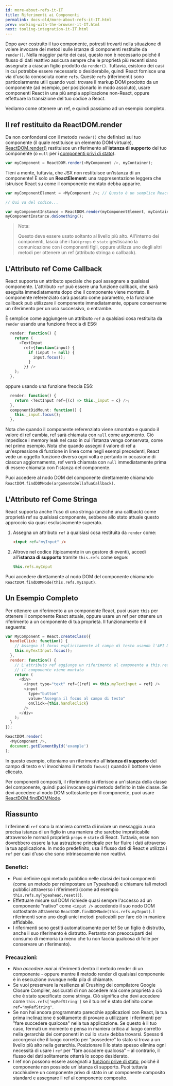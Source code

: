 ```yaml
---
id: more-about-refs-it-IT
title: Riferimenti ai Componenti
permalink: docs-old/more-about-refs-it-IT.html
prev: working-with-the-browser-it-IT.html
next: tooling-integration-it-IT.html
---
```

Dopo aver costruito il tuo componente, potresti trovarti nella situazione di volere invocare dei metodi sulle istanze di componenti restituite da `render()`. Nella maggior parte dei casi, questo non è necessario poiché il flusso di dati reattivo assicura sempre che le proprietà più recenti siano assegnate a ciascun figlio prodotto da `render()`. Tuttavia, esistono dei casi in cui potrebbe essere necessario o desiderabile, quindi React fornisce una via d'uscita conosciuta come `refs`. Queste `refs` (riferimenti) sono particolarmente utili quando vuoi: trovare il markup DOM prodotto da un componente (ad esempio, per posizionarlo in modo assoluto), usare componenti React in una più ampia applicazione non-React, oppure effettuare la transizione del tuo codice a React.

Vediamo come ottenere un ref, e quindi passiamo ad un esempio completo.

## Il ref restituito da ReactDOM.render

Da non confondersi con il metodo `render()` che definisci sul tuo componente (il quale restituisce un elemento DOM virtuale), [ReactDOM.render()](/react/docs/top-level-api-it-IT.html#reactdom.render) restituisce un riferimento all'**istanza di supporto** del tuo componente (o `null` per i [componenti privi di stato](/react/docs/reusable-components.html#stateless-functions)).


```js
var myComponent = ReactDOM.render(<MyComponent />, myContainer);
```

Tieni a mente, tuttavia, che JSX non restituisce un'istanza di un componente! È solo un **ReactElement**: una rappresentazione leggera che istruisce React su come il componente montato debba apparire.

```js
var myComponentElement = <MyComponent />; // Questo è un semplice ReactElement.

// Qui va del codice...

var myComponentInstance = ReactDOM.render(myComponentElement, myContainer);
myComponentInstance.doSomething();
```

> Nota:
>
> Questo deve essere usato soltanto al livello più alto. All'interno dei componenti, lascia che i tuoi `props` e `state` gestiscano la comunicazione con i componenti figli, oppure utilizza uno degli altri metodi per ottenere un ref (attributo stringa o callback).


## L'Attributo ref Come Callback

React supporta un attributo speciale che puoi assegnare a qualsiasi componente. L'attributo `ref` può essere una funzione callback, che sarà eseguita immediatamente dopo che il componente viene montato. Il componente referenziato sarà passato come parametro, e la funzione callback può utilizzare il componente immediatamente, oppure conservarne un riferimento per un uso successivo, o entrambe.

È semplice come aggiungere un attributo `ref` a qualsiasi cosa restituita da `render` usando una funzione freccia di ES6:

```js
  render: function() {
    return (
      <TextInput
        ref={function(input) {
          if (input != null) {
            input.focus();
          }
        }} />
    );
  },
```

oppure usando una funzione freccia ES6:

```js
  render: function() {
    return <TextInput ref={(c) => this._input = c} />;
  },
  componentDidMount: function() {
    this._input.focus();
  },
```

Nota che quando il componente referenziato viene smontato e quando il valore di ref cambia, ref sarà chiamata con `null` come argomento. Ciò impedisce i memory leak nel caso in cui l'istanza venga conservata, come nel primo esempio. Nota che quando assegni il valore di ref a un'espressione di funzione in linea come negli esempi precedenti, React vede un oggetto funzione diverso ogni volta e pertanto in occasione di ciascun aggiornamento, ref verrà chiamata con `null` immediatamente prima di essere chiamata con l'istanza del componente.

Puoi accedere al nodo DOM del componente direttamente chiamando `ReactDOM.findDOMNode(argomentoDellaTuaCallback)`.


## L'Attributo ref Come Stringa

React supporta anche l'uso di una stringa (anziché una callback) come proprietà ref su qualsiasi componente, sebbene allo stato attuale questo approccio sia quasi esclusivamente superato.

1. Assegna un attributo `ref` a qualsiasi cosa restituita da `render` come:

    ```html
    <input ref="myInput" />
    ```

2. Altrove nel codice (tipicamente in un gestore di eventi), accedi all'**istanza di supporto** tramite `this.refs` come segue:

    ```javascript
    this.refs.myInput
    ```

  Puoi accedere direttamente al nodo DOM del componente chiamando `ReactDOM.findDOMNode(this.refs.myInput)`.


## Un Esempio Completo
Per ottenere un riferimento a un componente React, puoi usare `this` per ottenere il componente React attuale, oppure usare un ref per ottenere un riferimento a un componente di tua proprietà. Il funzionamento è il seguente:

```javascript
var MyComponent = React.createClass({
  handleClick: function() {
    // Assegna il focus esplicitamente al campo di testo usando l'API DOM nativa.
    this.myTextInput.focus();
  },
  render: function() {
    // L'attributo ref aggiunge un riferimento al componente a this.refs quando
    // il componente viene montato
    return (
      <div>
        <input type="text" ref={(ref) => this.myTextInput = ref} />
        <input
          type="button"
          value="Assegna il focus al campo di testo"
          onClick={this.handleClick}
        />
      </div>
    );
  }
});

ReactDOM.render(
  <MyComponent />,
  document.getElementById('example')
);
```

In questo esempio, otteniamo un riferimento all'**istanza di supporto** del campo di testo e vi invochiamo il metodo `focus()` quando il bottone viene cliccato.

Per componenti compositi, il riferimento si riferisce a un'istanza della classe del componente, quindi puoi invocare ogni metodo definito in tale classe. Se devi accedere al nodo DOM sottostante per il componente, puoi usare [ReactDOM.findDOMNode](/react/docs/top-level-api-it-IT.html#reactdom.finddomnode).

## Riassunto

I riferimenti `ref` sono la maniera corretta di inviare un messaggio a una precisa istanza di un figlio in una maniera che sarebbe impraticabile attraverso le normali proprietà `props` e `state` di React. Tuttavia, esse non dovrebbero essere la tua astrazione principale per far fluire i dati attraverso la tua applicazione. In modo predefinito, usa il flusso dati di React e utilizza i `ref` per casi d'uso che sono intrinsecamente non reattivi.

### Benefici:

- Puoi definire ogni metodo pubblico nelle classi dei tuoi componenti (come un metodo per reimpostare un Typeahead) e chiamare tali metodi pubblici attraverso i riferimenti (come ad esempio `this.refs.myTypeahead.reset()`).
- Effettuare misure sul DOM richiede quasi sempre l'accesso ad un componente "nativo" come `<input />` accedendo il suo nodo DOM sottostante attraverso `ReactDOM.findDOMNode(this.refs.myInput)`. I riferimenti sono uno degli unici metodi praticabili per fare ciò in maniera affidabile.
- I riferimenti sono gestiti automaticamente per te! Se un figlio è distrutto, anche il suo riferimento è distrutto. Pertanto non preoccuparti del consumo di memoria (a meno che tu non faccia qualcosa di folle per conservare un riferimento).

### Precauzioni:

- *Non accedere mai* ai riferimenti dentro il metodo render di un componente - oppure mentre il metodo render di qualsiasi componente è in esecuzione ovunque nella pila di chiamate.
- Se vuoi preservare la resilienza al Crushing del compilatore Google Closure Compiler, assicurati di non accedere mai come proprietà a ciò che è stato specificato come stringa. Ciò significa che devi accedere come `this.refs['myRefString']` se il tuo ref è stato definito come `ref="myRefString"`.
- Se non hai ancora programmato parecchie applicazioni con React, la tua prima inclinazione è solitamente di provare a utilizzare i riferimenti per "fare succedere qualcosa" nella tua applicazione. Se questo è il tuo caso, fermati un momento e pensa in maniera critica al luogo corretto nella gerarchia dei componenti in cui lo `state` debba trovarsi. Spesso ti accorgerai che il luogo corretto per "possedere" lo stato si trova a un livello più alto nella gerarchia. Posizionare lì lo stato spesso elimina ogni necessità di usare i `ref` per "fare accadere qualcosa" – al contrario, il flusso dei dati solitamente otterrà lo scopo desiderato.
- I ref non possono essere assegnati a [funzioni prive di stato](/react/docs/reusable-components-it-IT.html#stateless-functions), poiché il componente non possiede un'istanza di supporto. Puoi tuttavia racchiudere un componente privo di stato in un componente composito standard e assegnare il ref al componente composito.
